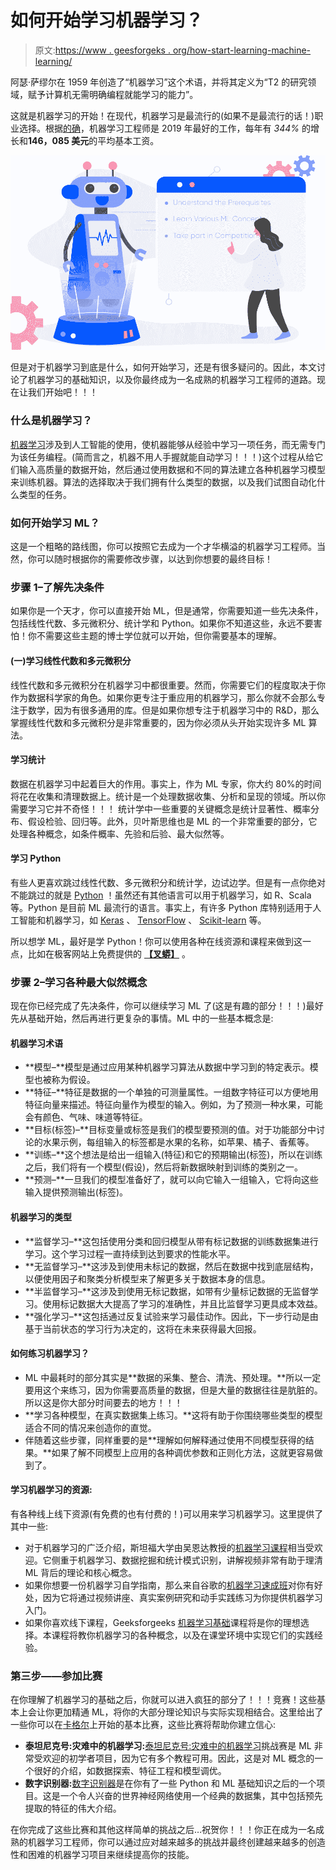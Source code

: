 # 如何开始学习机器学习？

> 原文:[https://www . geesforgeks . org/how-start-learning-machine-learning/](https://www.geeksforgeeks.org/how-to-start-learning-machine-learning/)

阿瑟·萨缪尔在 1959 年创造了“机器学习”这个术语，并将其定义为“T2 的研究领域，赋予计算机无需明确编程就能学习的能力”。

这就是机器学习的开始！在现代，机器学习是最流行的(如果不是最流行的话！)职业选择。根据[的确](http://blog.indeed.com/2019/03/14/best-jobs-2019/)，机器学习工程师是 2019 年最好的工作，每年有 *344%* 的增长和**146，085 美元**的平均基本工资。

![Getting Started with Machine Learning](img/2c312e71068c89e1e71e4b4fb0508a60.png)

但是对于机器学习到底是什么，如何开始学习，还是有很多疑问的。因此，本文讨论了机器学习的基础知识，以及你最终成为一名成熟的机器学习工程师的道路。现在让我们开始吧！！！

### 什么是机器学习？

[机器学习](https://www.geeksforgeeks.org/machine-learning/)涉及到人工智能的使用，使机器能够从经验中学习一项任务，而无需专门为该任务编程。(简而言之，机器不用人手握就能自动学习！！！)这个过程从给它们输入高质量的数据开始，然后通过使用数据和不同的算法建立各种机器学习模型来训练机器。算法的选择取决于我们拥有什么类型的数据，以及我们试图自动化什么类型的任务。

### 如何开始学习 ML？

这是一个粗略的路线图，你可以按照它去成为一个才华横溢的机器学习工程师。当然，你可以随时根据你的需要修改步骤，以达到你想要的最终目标！

### 步骤 1–了解先决条件

如果你是一个天才，你可以直接开始 ML，但是通常，你需要知道一些先决条件，包括线性代数、多元微积分、统计学和 Python。如果你不知道这些，永远不要害怕！你不需要这些主题的博士学位就可以开始，但你需要基本的理解。

#### (一)学习线性代数和多元微积分

线性代数和多元微积分在机器学习中都很重要。然而，你需要它们的程度取决于你作为数据科学家的角色。如果你更专注于重应用的机器学习，那么你就不会那么专注于数学，因为有很多通用的库。但是如果你想专注于机器学习中的 R&D，那么掌握线性代数和多元微积分是非常重要的，因为你必须从头开始实现许多 ML 算法。

#### 学习统计

数据在机器学习中起着巨大的作用。事实上，作为 ML 专家，你大约 80%的时间将花在收集和清理数据上。统计是一个处理数据收集、分析和呈现的领域。所以你需要学习它并不奇怪！！！
统计学中一些重要的关键概念是统计显著性、概率分布、假设检验、回归等。此外，贝叶斯思维也是 ML 的一个非常重要的部分，它处理各种概念，如条件概率、先验和后验、最大似然等。

#### 学习 Python

有些人更喜欢跳过线性代数、多元微积分和统计学，边试边学。但是有一点你绝对不能跳过的就是 [Python](https://www.geeksforgeeks.org/python-programming-language/) ！虽然还有其他语言可以用于机器学习，如 R、Scala 等。Python 是目前 ML 最流行的语言。事实上，有许多 Python 库特别适用于人工智能和机器学习，如 [Keras](https://keras.io/) 、 [TensorFlow](https://www.tensorflow.org/) 、 [Scikit-learn](https://scikit-learn.org/stable/) 等。

所以想学 ML，最好是学 Python！你可以使用各种在线资源和课程来做到这一点，比如在极客网站上免费提供的 [**【叉蟒】**](https://practice.geeksforgeeks.org/courses/fork-python) 。

### 步骤 2–学习各种最大似然概念

现在你已经完成了先决条件，你可以继续学习 ML 了(这是有趣的部分！！！)最好先从基础开始，然后再进行更复杂的事情。ML 中的一些基本概念是:

#### 机器学习术语

*   **模型–**模型是通过应用某种机器学习算法从数据中学习到的特定表示。模型也被称为假设。
*   **特征–**特征是数据的一个单独的可测量属性。一组数字特征可以方便地用特征向量来描述。特征向量作为模型的输入。例如，为了预测一种水果，可能会有颜色、气味、味道等特征。
*   **目标(标签)–**目标变量或标签是我们的模型要预测的值。对于功能部分中讨论的水果示例，每组输入的标签都是水果的名称，如苹果、橘子、香蕉等。
*   **训练–**这个想法是给出一组输入(特征)和它的预期输出(标签)，所以在训练之后，我们将有一个模型(假设)，然后将新数据映射到训练的类别之一。
*   **预测–**一旦我们的模型准备好了，就可以向它输入一组输入，它将向这些输入提供预测输出(标签)。

#### 机器学习的类型

*   **监督学习–**这包括使用分类和回归模型从带有标记数据的训练数据集进行学习。这个学习过程一直持续到达到要求的性能水平。
*   **无监督学习–**这涉及到使用未标记的数据，然后在数据中找到底层结构，以便使用因子和聚类分析模型来了解更多关于数据本身的信息。
*   **半监督学习–**这涉及到使用无标记数据，如带有少量标记数据的无监督学习。使用标记数据大大提高了学习的准确性，并且比监督学习更具成本效益。
*   **强化学习–**这包括通过反复试验来学习最佳动作。因此，下一步行动是由基于当前状态的学习行为决定的，这将在未来获得最大回报。

#### 如何练习机器学习？

*   ML 中最耗时的部分其实是**数据的采集、整合、清洗、预处理。**所以一定要用这个来练习，因为你需要高质量的数据，但是大量的数据往往是肮脏的。所以这是你大部分时间要去的地方！！！
*   **学习各种模型，在真实数据集上练习。**这将有助于你围绕哪些类型的模型适合不同的情况来创造你的直觉。
*   伴随着这些步骤，同样重要的是**理解如何解释通过使用不同模型获得的结果。**如果了解不同模型上应用的各种调优参数和正则化方法，这就更容易做到了。

#### 学习机器学习的资源:

有各种线上线下资源(有免费的也有付费的！)可以用来学习机器学习。这里提供了其中一些:

*   对于机器学习的广泛介绍，斯坦福大学由吴恩达教授的[机器学习课程](https://www.coursera.org/learn/machine-learning)相当受欢迎。它侧重于机器学习、数据挖掘和统计模式识别，讲解视频非常有助于理清 ML 背后的理论和核心概念。
*   如果你想要一份机器学习自学指南，那么来自谷歌的[机器学习速成班](https://developers.google.com/machine-learning/crash-course/)对你有好处，因为它将通过视频讲座、真实案例研究和动手实践练习为你提供机器学习入门。
*   如果你喜欢线下课程，Geeksforgeeks [机器学习基础](https://practice.geeksforgeeks.org/courses/machine-learning-foundation?vb=163)课程将是你的理想选择。本课程将教你机器学习的各种概念，以及在课堂环境中实现它们的实践经验。

### 第三步——参加比赛

在你理解了机器学习的基础之后，你就可以进入疯狂的部分了！！！竞赛！这些基本上会让你更加精通 ML，将你的大部分理论知识与实际实现相结合。这里给出了一些你可以在[卡格尔](https://www.kaggle.com/)上开始的基本比赛，这些比赛将帮助你建立信心:

*   **泰坦尼克号:灾难中的机器学习:**[泰坦尼克号:灾难中的机器学习](https://www.kaggle.com/c/titanic/overview)挑战赛是 ML 非常受欢迎的初学者项目，因为它有多个教程可用。因此，这是对 ML 概念的一个很好的介绍，如数据探索、特征工程和模型调优。
*   **数字识别器:**[数字识别器](https://www.kaggle.com/c/digit-recognizer)是在你有了一些 Python 和 ML 基础知识之后的一个项目。这是一个令人兴奋的世界神经网络使用一个经典的数据集，其中包括预先提取的特征的伟大介绍。

在你完成了这些比赛和其他这样简单的挑战之后…祝贺你！！！你正在成为一名成熟的机器学习工程师，你可以通过应对越来越多的挑战并最终创建越来越多的创造性和困难的机器学习项目来继续提高你的技能。
